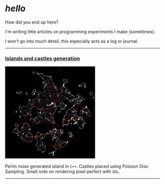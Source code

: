 # *hello*

How did you end up here?

I'm writing little articles on programming experiments I make (sometimes).

I won't go into much detail, this especially acts as a log or journal.

---

### <a href="castles.md" target="_blank">Islands and castles generation</a>

<img src="img/castles/castles11.png" height=300px style="display:inline-block">

Perlin noise generated island in `C++`. Castles placed using Poisson Disc Sampling. Small note on rendering pixel perfect with `SDL`.

---